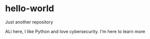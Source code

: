# hello-world

Just another repository

ALi here, I like Python and love cybersecurity.
I'm here to learn more
